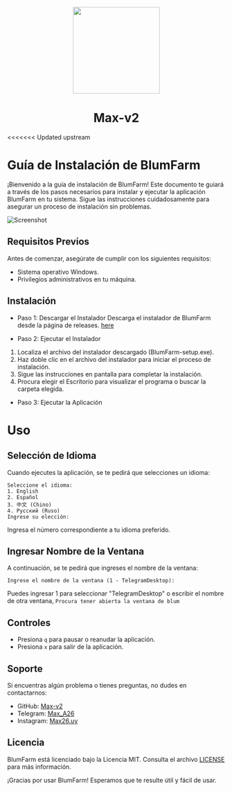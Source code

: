 <p align="center">
  <img src="https://github.com/Max-v2/BlumFarm_v2.0/blob/main/Img/Logo.png" width="200"/>  <h1 align="center">Max-v2</h1>
</p>

<<<<<<< Updated upstream
# **Guía de Instalación de BlumFarm**
¡Bienvenido a la guía de instalación de BlumFarm! Este documento te guiará a través de los pasos necesarios para instalar y ejecutar la aplicación BlumFarm en tu sistema. Sigue las instrucciones cuidadosamente para asegurar un proceso de instalación sin problemas.

![Screenshot](https://github.com/Max-v2/BlumFarm_v2.0/blob/main/Img/Img.png)

## **Requisitos Previos**
Antes de comenzar, asegúrate de cumplir con los siguientes requisitos:

- Sistema operativo Windows.
- Privilegios administrativos en tu máquina.

## **Instalación**

- Paso 1: Descargar el Instalador
Descarga el instalador de BlumFarm desde la página de releases. [here](https://github.com/Max-v2/BlumFarm_v2.0/releases)

- Paso 2: Ejecutar el Instalador

1. Localiza el archivo del instalador descargado (BlumFarm-setup.exe).
2. Haz doble clic en el archivo del instalador para iniciar el proceso de instalación.
3. Sigue las instrucciones en pantalla para completar la instalación. 
4. Procura elegir el Escritorio para visualizar el programa o buscar la carpeta elegida.

- Paso 3: Ejecutar la Aplicación

# **Uso**

## **Selección de Idioma**
Cuando ejecutes la aplicación, se te pedirá que selecciones un idioma:
```
Seleccione el idioma:
1. English
2. Español
3. 中文 (Chino)
4. Русский (Ruso)
Ingrese su elección:
```
Ingresa el número correspondiente a tu idioma preferido.

## **Ingresar Nombre de la Ventana**
A continuación, se te pedirá que ingreses el nombre de la ventana:
```
Ingrese el nombre de la ventana (1 - TelegramDesktop):
```
Puedes ingresar 1 para seleccionar "TelegramDesktop" o escribir el nombre de otra ventana, ```Procura tener abierta la ventana de blum ```

## **Controles**
- Presiona ```q``` para pausar o reanudar la aplicación.
- Presiona ```x``` para salir de la aplicación.
  
## **Soporte**
Si encuentras algún problema o tienes preguntas, no dudes en contactarnos:

- GitHub: [Max-v2](https://github.com/Max-v2)
- Telegram: [Max_A26](https://t.me/Max_A26)
- Instagram: [Max26.uy](https://www.instagram.com/Max26.uy )

## **Licencia**
BlumFarm está licenciado bajo la Licencia MIT. Consulta el archivo [LICENSE](https://github.com/Max-v2/BlumFarm_v2.0/blob/main/LICENSE) para más información.

¡Gracias por usar BlumFarm! Esperamos que te resulte útil y fácil de usar.
